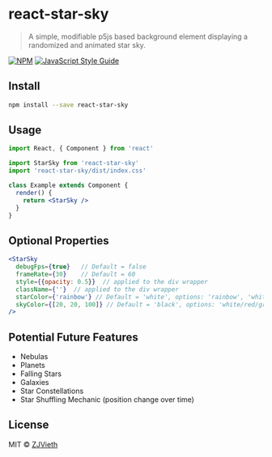 # react-star-sky

> A simple, modifiable p5js based background element displaying a randomized and animated star sky.

[![NPM](https://img.shields.io/npm/v/react-star-sky.svg)](https://www.npmjs.com/package/react-star-sky) [![JavaScript Style Guide](https://img.shields.io/badge/code_style-standard-brightgreen.svg)](https://standardjs.com)

## Install

```bash
npm install --save react-star-sky
```

## Usage

```jsx
import React, { Component } from 'react'

import StarSky from 'react-star-sky'
import 'react-star-sky/dist/index.css'

class Example extends Component {
  render() {
    return <StarSky />
  }
}
```

## Optional Properties
```jsx
<StarSky 
  debugFps={true}   // Default = false
  frameRate={30}    // Default = 60
  style={{opacity: 0.5}}  // applied to the div wrapper
  className={''}  // applied to the div wrapper
  starColor={'rainbow'} // Default = 'white', options: 'rainbow', 'white/red/green/etc'[w3color], [r, g, b]
  skyColor={[20, 20, 100]} // Default = 'black', options: 'white/red/green/etc'[w3color], [r, g, b]
/>
```

## Potential Future Features
- Nebulas
- Planets
- Falling Stars
- Galaxies
- Star Constellations
- Star Shuffling Mechanic (position change over time)

## License

MIT © [ZJVieth](https://github.com/ZJVieth)
